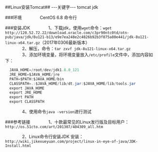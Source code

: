 ##Linux安装Tomcat##
---关键字--- tomcat jdk

###环境
&emsp;&emsp;&emsp;&emsp;CentOS 6.8 命令行

###安装JDK
&emsp;&emsp;&emsp;&emsp;1、下载jdk，使用`wget`命令：`wget http://120.52.72.22/download.oracle.com/c3pr90ntc0td/otn-pub/java/jdk/8u121-b13/e9e7ea248e2c4826b92b3f075a80e441/jdk-8u121-linux-x64.tar.gz`（2017年0306最新版本）<br/>
&emsp;&emsp;&emsp;&emsp;2、解压，命令：`tar zxvf jdk-8u121-linux-x64.tar.gz`<br/>
&emsp;&emsp;&emsp;&emsp;3、添加环境变量，将环境变量放入`/etc/profile`文件中，添加内容如下：<br/>
```java
  JAVA_HOME=/root/dev/jdk1.8.0_121
  JRE_HOME=$JAVA_HOME/jre
  PATH=$PATH:$JAVA_HOME/bin
  CLASSPATH=.:$JAVA_HOME/lib/dt.jar:$JAVA_HOME/lib/tools.jar
  export JAVA_HOME
  export JRE_HOME
  export PATH
  export CLASSPATH
```
&emsp;&emsp;&emsp;&emsp;4、使用命令`java -version`进行测试<br/>


###参考链接
&emsp;&emsp;&emsp;&emsp;1、十款最常见的Linux发行版及目标用户：`http://os.51cto.com/art/201307/404309_all.htm`<br/>

&emsp;&emsp;&emsp;&emsp;2、Linux命令行安装JDK 安装：`http://wiki.jikexueyuan.com/project/linux-in-eye-of-java/JDK-Install.html`




